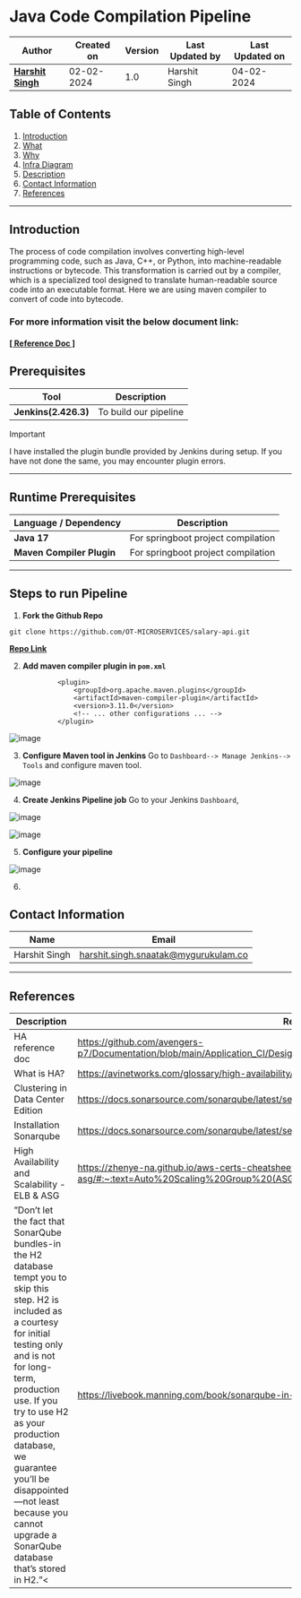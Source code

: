 # Java Code Compilation Pipeline

| Author                                                           | Created on  | Version    | Last Updated by | Last Updated on |
| ---------------------------------------------------------------- | ----------- | ---------- | --------------- | --------------- |
| **[Harshit Singh](https://github.com/Panu-S-Harshit-Ninja-07)**  | 02-02-2024  | 1.0        | Harshit Singh   | 04-02-2024      |


## Table  of Contents

1. [Introduction](#Introduction)
2. [What](#What)
3. [Why](#Why)
4. [Infra Diagram](#Infra-Diagram)
5. [Description](#Description)
6. [Contact Information](#Contact-Information)
7. [References](#References)
***

## Introduction 

The process of code compilation involves converting high-level programming code, such as Java, C++, or Python, into machine-readable instructions or bytecode. This transformation is carried out by a compiler, which is a specialized tool designed to translate human-readable source code into an executable format.
Here we are using maven compiler to convert of code into  bytecode.

### For more information visit the below document link:

#### [\[ Reference Doc \]](https://github.com/avengers-p7/Documentation/blob/main/Application_CI/Design/03-%20Java%20CI%20checks/Code%20Complication.md)
## Prerequisites

| Tool | Description |
| ---- | ----------- |
| **Jenkins(2.426.3)** | To build our pipeline |

> [!Important]
> I have installed the plugin bundle provided by Jenkins during setup. If you have not done the same, you may encounter plugin errors.

***
## Runtime Prerequisites

|Language / Dependency|Description|
|-------|-------|
| **Java 17** | For springboot project compilation | 
| **Maven Compiler Plugin** | For springboot project compilation |
***
## Steps to run Pipeline
1. **Fork the Github Repo**
```shell
git clone https://github.com/OT-MICROSERVICES/salary-api.git
```
[**Repo Link**](https://github.com/OT-MICROSERVICES/salary-api)

2. **Add maven compiler plugin in `pom.xml`**   
```shell
			<plugin>
				<groupId>org.apache.maven.plugins</groupId>
				<artifactId>maven-compiler-plugin</artifactId>
				<version>3.11.0</version>
				<!-- ... other configurations ... -->
			</plugin>
```
![image](https://github.com/avengers-p7/Documentation/assets/156056444/c9261b85-b99c-4264-88c8-028b5a5d9d20)

3. **Configure Maven tool in Jenkins**
Go to `Dashboard--> Manage Jenkins--> Tools` and configure maven tool.

![image](https://github.com/avengers-p7/Documentation/assets/156056444/d9ff8a0d-900a-4e4b-ac68-34507ef3348b)

4. **Create Jenkins Pipeline job**
Go to your Jenkins `Dashboard`, 

![image](https://github.com/avengers-p7/Documentation/assets/156056444/e5cd0f81-c0d7-46fa-bbba-ab6bcaae5755)

![image](https://github.com/avengers-p7/Documentation/assets/156056444/61aa9a60-60e4-4808-be18-73b0c258d981)

5. **Configure  your pipeline**

![image](https://github.com/avengers-p7/Documentation/assets/156056444/8bea7efb-0864-47ef-a164-3f61ace972fb)

6. 
## Contact Information

|     Name         | Email  |
| -----------------| ------------------------------------ |
| Harshit Singh    | harshit.singh.snaatak@mygurukulam.co |
***

## References

| Description                                   | References  
| --------------------------------------------  | -------------------------------------------------|
| HA  reference doc | https://github.com/avengers-p7/Documentation/blob/main/Application_CI/Design/DevOps%20Practices/High%20Availability/README.md |
| What is HA?                                   | https://avinetworks.com/glossary/high-availability/ |
| Clustering in Data Center Edition             | https://docs.sonarsource.com/sonarqube/latest/setup-and-upgrade/configure-and-operate-a-cluster/ |
| Installation Sonarqube                        | https://docs.sonarsource.com/sonarqube/latest/setup-and-upgrade/install-the-server/introduction/ |
| High Availability and Scalability - ELB & ASG | https://zhenye-na.github.io/aws-certs-cheatsheet/posts/ha-elb-asg/#:~:text=Auto%20Scaling%20Group%20(ASG),instances%20to%20a%20load%20balancer |
| ”Don’t let the fact that SonarQube bundles-in the H2 database tempt you to skip this step. H2 is included as a courtesy for initial testing only and is not for long-term, production use. If you try to use H2 as your production database, we guarantee you’ll be disappointed—not least because you cannot upgrade a SonarQube database that’s stored in H2.”<| https://livebook.manning.com/book/sonarqube-in-action/appendix-a/ |
